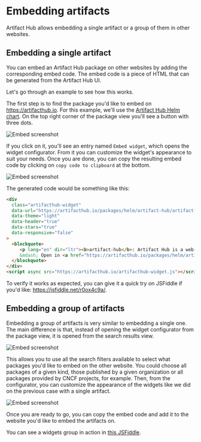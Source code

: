 # Embedding artifacts

Artifact Hub allows embedding a single artifact or a group of them in other websites.

## Embedding a single artifact

You can embed an Artifact Hub package on other websites by adding the corresponding embed code. The embed code is a piece of HTML that can be generated from the Artifact Hub UI.

Let's go through an example to see how this works.

The first step is to find the package you'd like to embed on <https://artifacthub.io>. For this example, we'll use the [Artifact Hub Helm chart](https://artifacthub.io/packages/helm/artifact-hub/artifact-hub). On the top right corner of the package view you'll see a button with three dots.

![Embed screenshot](https://artifacthub.github.io/hub/screenshots/embed-screenshot-1.jpg)

If you click on it, you'll see an entry named `Embed widget`, which opens the widget configurator. From it you can customize the widget's appearance to suit your needs. Once you are done, you can copy the resulting embed code by clicking on `copy code to clipboard` at the bottom.

![Embed screenshot](https://artifacthub.github.io/hub/screenshots/embed-screenshot-2.jpg)

The generated code would be something like this:

```html
<div
  class="artifacthub-widget"
  data-url="https://artifacthub.io/packages/helm/artifact-hub/artifact-hub"
  data-theme="light"
  data-header="true"
  data-stars="true"
  data-responsive="false"
>
  <blockquote>
     <p lang="en" dir="ltr"><b>artifact-hub</b>: Artifact Hub is a web-based application that enables finding, installing, and publishing Cloud Native packages.</p>
     &mdash; Open in <a href="https://artifacthub.io/packages/helm/artifact-hub/artifact-hub">Artifact Hub</a>
  </blockquote>
</div>
<script async src="https://artifacthub.io/artifacthub-widget.js"></script>
```

To verify it works as expected, you can give it a quick try on JSFiddle if you'd like: <https://jsfiddle.net/r0ox4c9a/>.

## Embedding a group of artifacts

Embedding a group of artifacts is very similar to embedding a single one. The main difference is that, instead of opening the widget configurator from the package view, it is opened from the search results view.

![Embed screenshot](https://artifacthub.github.io/hub/screenshots/embed-screenshot-3.jpg)

This allows you to use all the search filters available to select what packages you'd like to embed on the other website. You could choose all packages of a given kind, those published by a given organization or all packages provided by CNCF projects, for example. Then, from the configurator, you can customize the appearance of the widgets like we did on the previous case with a single artifact.

![Embed screenshot](https://artifacthub.github.io/hub/screenshots/embed-screenshot-4.jpg)

Once you are ready to go, you can copy the embed code and add it to the website you'd like to embed the artifacts on.

You can see a widgets group in action in [this JSFiddle](https://jsfiddle.net/7nvkcfqb/).
